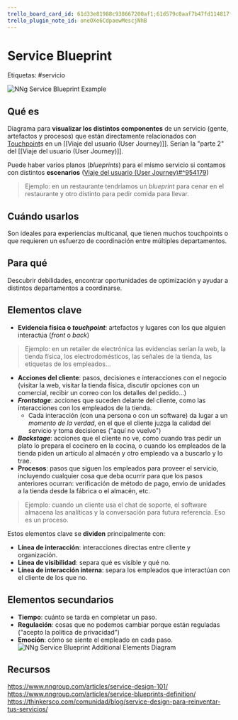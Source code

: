 ```yaml
---
trello_board_card_id: 61d33e81988c938667200af1;61d579c0aaf7b47fd114817f
trello_plugin_note_id: oneOXe6CdpaewMescjNhB
---
```

# Service Blueprint
Etiquetas: #servicio 

![NNg Service Blueprint Example](https://media.nngroup.com/media/editor/2017/08/22/nng-service-blueprint-example.png)

## Qué es
Diagrama para **visualizar los distintos componentes** de un servicio (gente, artefactos y procesos) que están directamente relacionados con [Touchpoint](recursos/glosario/touchpoint.md)s en un [[Viaje del usuario (User Journey)]]. Serían la "parte 2" del [[Viaje del usuario (User Journey)]].

Puede haber varios planos (*blueprints*) para el mismo servicio si contamos con distintos **escenarios** ([Viaje del usuario (User Journey)#^954179](false))

> Ejemplo: en un restaurante tendríamos un *blueprint* para cenar en el restaurante y otro distinto para pedir comida para llevar.

## Cuándo usarlos
Son ideales para experiencias multicanal, que tienen muchos touchpoints o que requieren un esfuerzo de coordinación entre múltiples departamentos.

## Para qué
Descubrir debilidades, encontrar oportunidades de optimización y ayudar a distintos departamentos a coordinarse.

## Elementos clave
- **Evidencia física o *touchpoint***: artefactos y lugares con los que alguien interactúa (*front* o *back*)
> Ejemplo: en un retailer de electrónica las evidencias serían la web, la tienda física, los electrodomésticos, las señales de la tienda, las etiquetas de los empleados...
- **Acciones del cliente**: pasos, decisiones e interacciones con el negocio (visitar la web, visitar la tienda física, discutir opciones con un comercial, recibir un correo con los detalles del pedido...)
- ***Frontstage***: acciones que suceden delante del cliente, como las interacciones con los empleados de la tienda.
	- Cada interacción (con una persona o con un software) da lugar a un *momento de la verdad*, en el que el cliente juzga la calidad del servicio y toma decisiones ("aquí no vuelvo")
- ***Backstage***: acciones que el cliente no ve, como cuando tras pedir un plato lo prepara el cocinero en la cocina, o cuando los empleados de la tienda piden un artículo al almacén y otro empleado va a buscarlo y lo trae.
- **Procesos**: pasos que siguen los empleados para proveer el servicio, incluyendo cualquier cosa que deba ocurrir para que los pasos anteriores ocurran: verificación de método de pago, envío de unidades a la tienda desde la fábrica o el almacén, etc.
> Ejemplo: cuando un cliente usa el chat de soporte, el software almacena las analíticas y la conversación para futura referencia. Eso es un proceso.

Estos elementos clave se **dividen** principalmente con:
- **Línea de interacción**: interacciones directas entre cliente y organización.
- **Línea de visibilidad**: separa qué es visible y qué no.
- **Línea de interacción interna**: separa los empleados que interactúan con el cliente de los que no.

## Elementos secundarios
- **Tiempo**: cuánto se tarda en completar un paso.
- **Regulación**: cosas que no podemos cambiar porque están reguladas ("acepto la política de privacidad")
- **Emoción**: cómo se siente el empleado en cada paso.
![NNg Service Blueprint Additional Elements Diagram](https://media.nngroup.com/media/editor/2017/08/22/nng-service-blueprint-additional-elements.png)

## Recursos
https://www.nngroup.com/articles/service-design-101/
https://www.nngroup.com/articles/service-blueprints-definition/
https://thinkersco.com/comunidad/blog/service-design-para-reinventar-tus-servicios/

